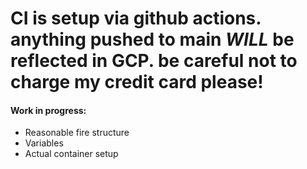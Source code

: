 # CI is setup via github actions. anything pushed to main *WILL* be reflected in GCP. be careful not to charge my credit card please!

#### Work in progress:
  * Reasonable fire structure
  * Variables
  * Actual container setup
